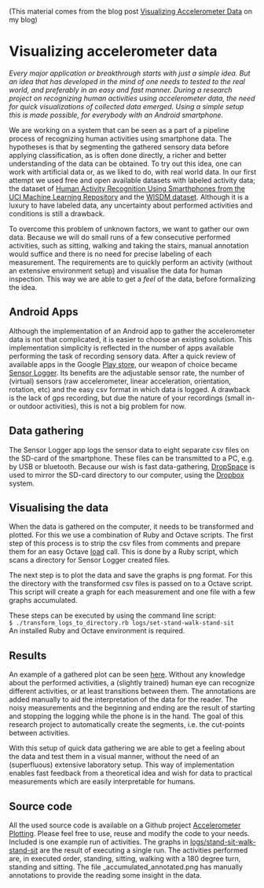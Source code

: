 (This material comes from the blog post [Visualizing Accelerometer Data](rvlasveld.github.io/blog/2013/04/12/visualizing-accelerometer-data/) on my blog)

# Visualizing accelerometer data

*Every major application or breakthrough starts with just a simple idea.
But an idea that has developed in the mind of one needs to tested to the real world,
and preferably in an easy and fast manner.
During a research project on recognizing human activities using accelerometer data, the need for quick visualizations of collected data emerged.
Using a simple setup this is made possible, for everybody with an Android smartphone.*

We are working on a system that can be seen as a part of a pipeline process of recognizing human activities using smartphone data.
The hypotheses is that by segmenting the gathered sensory data before applying classification, as is often done directly, a richer and better understanding of the data can be obtained.
To try out this idea, one can work with artificial data or, as we liked to do, with real world data.
In our first attempt we used free and open available datasets with labeled activity data; the dataset of [Human Activity Recognition Using Smarthphones from the UCI Machine Learning Repository](http://archive.ics.uci.edu/ml/datasets/Human+Activity+Recognition+Using+Smartphones) and the [WISDM dataset](http://www.cis.fordham.edu/wisdm/dataset.php).
Although it is a luxury to have labeled data, any uncertainty about performed activities and conditions is still a drawback.

To overcome this problem of unknown factors, we want to gather our own data.
Because we will do small runs of a few consecutive performed activities, such as sitting, walking and taking the stairs, manual annotation would suffice and there is no need for precise labeling of each measurement.
The requirements are to quickly perform an activity (without an extensive environment setup) and visualise the data for human inspection.
This way we are able to get a *feel* of the data, before formalizing the idea.

## Android Apps
Although the implementation of an Android app to gather the accelerometer data is not that complicated, it is easier to choose an existing solution.
This implementation simplicity is reflected in the number of apps available performing the task of recording sensory data.
After a quick review of available apps in the Google [Play store](http://play.google.com), our weapon of choice became [Sensor Logger](https://play.google.com/store/apps/details?id=com.kzs6502.sensorlogger).
Its benefits are the  adjustable sensor rate, the number of (virtual) sensors (raw accelerometer, linear acceleration, orientation, rotation, etc) and the easy csv format in which data is logged.
A drawback is the lack of gps recording, but due the nature of your recordings (small in- or outdoor activities), this is not a big problem for now.

## Data gathering
The Sensor Logger app logs the sensor data to eight separate csv files on the SD-card of the smartphone.
These files can be transmitted to a PC, e.g. by USB or bluetooth.
Because our wish is fast data-gathering, [DropSpace](https://play.google.com/store/apps/details?id=kr.pe.meinside.DropSpace) is used to mirror the SD-card directory to our computer, using the [Dropbox](http://www.dropbox.com) system.

## Visualising the data
When the data is gathered on the computer, it needs to be transformed and plotted.
For this we use a combination of Ruby and Octave scripts.
The first step of this process is to strip the csv files from comments and prepare them for an easy Octave [load](http://www.gnu.org/software/octave/doc/interpreter/Simple-File-I_002fO.html#doc_002dload) call.
This is done by a Ruby script, which scans a directory for Sensor Logger created files.

The next step is to plot the data and save the graphs is png format.
For this the directory with the transformed csv files is passed on to a Octave script.
This script will create a graph for each measurement and one file with a few graphs accumulated.

These steps can be executed by using the command line script:<br />
`$ ./transform_logs_to_directory.rb logs/set-stand-walk-stand-sit`<br />
An installed Ruby and Octave environment is required.

## Results
An example of a gathered plot can be seen [here](https://github.com/rvlasveld/accelerometer_plotting/blob/master/logs/stand-sit-walk-stand-sit/20130404_111852/_accumulated_annotated.png).
Without any knowledge about the performed activities, a (slightly trained) human eye can recognize different activities, or at least transitions between them.
The annotations are added manually to aid the interpretation of the data for the reader.
The noisy measurements and the beginning and ending are the result of starting and stopping the logging while the phone is in the hand.
The goal of this research project to automatically create the segments, i.e. the cut-points between activities.

With this setup of quick data gathering we are able to get a feeling about the data and test them in a visual manner, without the need of an (superfluous) extensive laboratory setup.
This way of implementation enables fast feedback from a theoretical idea and wish for data to practical measurements which are easily interpretable for humans.

## Source code
All the used source code is available on a Github project [Accelerometer Plotting](https://github.com/rvlasveld/accelerometer_plotting).
Please feel free to use, reuse and modify the code to your needs.
Included is one example run of activities.
The graphs in [logs/stand-sit-walk-stand-sit](https://github.com/rvlasveld/accelerometer_plotting/blob/master/logs/stand-sit-walk-stand-sit/20130404_111852/) are the result of executing a single run.
The activities performed are, in executed order, standing, sitting, walking with a 180 degree turn, standing and sitting.
The file _accumulated_annotated.png has manually annotations to provide the reading some insight in the data.
